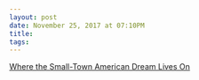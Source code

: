 ```yaml
---
layout: post
date: November 25, 2017 at 07:10PM
title:
tags:
---
```



[Where the Small-Town American Dream Lives On](https://www.newyorker.com/magazine/2017/11/13/where-the-small-town-american-dream-lives-on)
